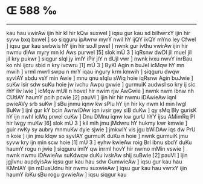# Œ 588 ‰
---
kau hau vwirAw ijin hir kI hir kQw suxweI ] iqsu gur kau sd
bilhwrxY ijin hir syvw bxq bxweI ] so siqguru ipAwrw myrY nwil hY ijQY
ikQY mYno ley CfweI ] iqsu gur kau swbwis hY ijin hir soJI pweI ] nwnk
gur ivthu vwirAw ijin hir nwmu dIAw myry mn kI Aws purweI ]5] slok
mÚ 3 ] iqRsnw dwDI jil mueI jil jil kry pukwr ] siqgur sIql jy imlY
iPir jlY n dUjI vwr ] nwnk ivxu nwvY inrBau ko nhI ijcru sbid n kry
ivcwru ]1] mÚ 3 ] ByKI Agin n buJeI icMqw hY mn mwih ] vrmI mwrI
swpu n mrY iqau ingury krm kmwih ] siqguru dwqw syvIAY sbdu vsY min
Awie ] mnu qnu sIqlu sWiq hoie iqRsnw Agin buJwie ] suKw isir sdw suKu
hoie jw ivchu Awpu gvwie ] gurmuiK audwsI so kry ij sic rhY ilv lwie ]
icMqw mUil n hoveI hir nwim rjw AwGwie ] nwnk nwm ibnw nh CUtIAY
haumY pcih pcwie ]2] pauVI ] ijin hir hir nwmu iDAwieAw iqnI
pwieAVy srb suKw ] sBu jnmu iqnw kw sPlu hY ijn hir ky nwm kI min
lwgI BuKw ] ijnI gur kY bcin AwrwiDAw iqn ivsir gey siB duKw ] qy
sMq Bly gurisK hY ijn nwhI icMq prweI cuKw ] Dnu DMnu iqnw kw gurU hYY
ijsu AMimRq Pl hir lwgy muKw ]6] slok mÚ 3 ] kil mih jmu jMdwru hY
hukmy kwr kmwie ] guir rwKy sy aubry mnmuKw dyie sjwie ] jmkwlY vis
jgu bWiDAw iqs dw PrU n koie ] ijin jmu kIqw so syvIAY gurmuiK duKu n
hoie ] nwnk gurmuiK jmu syvw kry ijn min scw hoie ]1] mÚ 3 ] eyhw
kwieAw roig BrI ibnu sbdY duKu haumY rogu n jwie ] siqguru imlY qw
inrml hovY hir nwmo mMin vswie ] nwnk nwmu iDAwieAw suKdwqw duKu
ivsirAw shij suBwie ]2] pauVI ] ijin jgjIvnu aupdyisAw iqsu gur
kau hau sdw GumwieAw ] iqsu gur kau hau KMnIAY ijin mDusUdnu hir nwmu
suxwieAw ] iqsu gur kau hau vwrxY ijin haumY ibKu sBu rogu gvwieAw ]
iqsu siqgur kau
####
